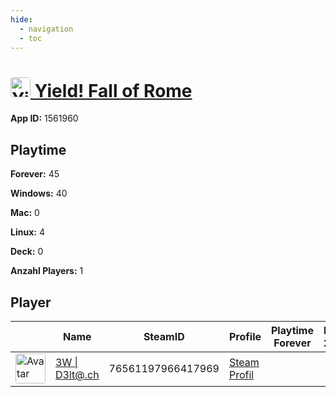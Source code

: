```yaml
---
hide:
  - navigation
  - toc
---
```

#  <a href="https://steamdb.info/app/1561960"><img src="https://media.steampowered.com/steamcommunity/public/images/apps/1561960/51e9e2af5b360dd9a56f58f76a6204d237a61f26.jpg" alt="Yield! Fall of Rome" style="width:32px;height:32px;border-radius:4px;" /> Yield! Fall of Rome</a>

**App ID:** 1561960

## Playtime

**Forever:** 45

**Windows:** 40

**Mac:** 0

**Linux:** 4

**Deck:** 0

**Anzahl Players:** 1
## Player

<table id="charts-table" class="display" style="width:100%">
            <thead>
                <tr>
                    <th></th>
                    <th>Name</th>
                    <th>SteamID</th>
                    <th>Profile</th>
                    <th>Playtime Forever</th>
                    <th>Playtime 2 Weeks</th>
                </tr>
            </thead>
            <tbody>
        <tr>
<td><a href="https://steamcommunity.com/id/3wd3lta/" target="_blank"><img src="https://avatars.steamstatic.com/363ea361fc7ff2a14a2a780a5e15e66cee03e434_full.jpg" alt="Avatar" style="width:48px;height:48px;border-radius:4px;"></a></td><td><a href="/player/76561197966417969">3W | D3lt@.ch</a></td><td>76561197966417969</td><td><a href="https://steamcommunity.com/id/3wd3lta/" target="_blank">Steam Profil</a></td><td></td><td></td></tr>
</tbody>
</table>
